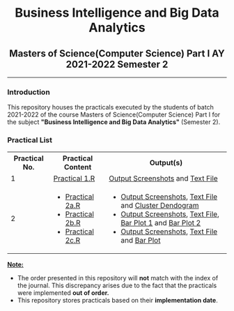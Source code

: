 # <center>Business Intelligence and Big Data Analytics </center>

## <center>Masters of Science(Computer Science) Part I AY 2021-2022 Semester 2</center>

---

### Introduction

This repository houses the practicals executed by the students of batch 2021-2022 of the course Masters of Science(Computer Science) Part I for the subject **"Business Intelligence and Big Data Analytics"** (Semester 2).

### Practical List
<table>
    <tr>
        <th>Practical No.</th>
        <th>Practical Content</th>
        <th>Output(s)</th>
    <tr>
    <tr>
        <td>1</td>
        <td><a href = "Practical 1.R">Practical 1.R</a></td>
        <td><a href = "output/screenshots/Practical 1">Output Screenshots</a> and <a href = "output/text_files/Practical 1.txt">Text File</a></td>
    </tr>
    <tr>
        <td>2</td>
        <td>
            <ul>
                <li><a href = "Practical 2a.R">Practical 2a.R</a></li>
                <li><a href = "Practical 2b.R">Practical 2b.R</a></li>
                <li><a href = "Practical 2c.R">Practical 2c.R</a></li>
            </ul>
        </td>
        <td>
            <ul>
                <li><a href = "output/screenshots/Practical 2/a">Output Screenshots</a>, <a href = "output/text_files/Practical 2a.txt">Text File</a> and <a href = "output/plots/Practical 2/Cluster_Dendogram.png">Cluster Dendogram</a></li>
                <li><a href = "output/screenshots/Practical 2/b">Output Screenshots</a>, <a href = "output/text_files/Practical 2b.txt">Text File</a>, <a href = "output/plots/Practical 2/Bar_Plot_1.png">Bar Plot 1</a> and <a href = "output/plots/Practical 2/Bar_Plot_2.png">Bar Plot 2</a></li>
                <li><a href = "output/screenshots/Practical 2/c">Output Screenshots</a>, <a href = "output/text_files/Practical 2c.txt">Text File</a> and <a href = "output/plots/Practical 2/Bar_Plot_3.png">Bar Plot</a></li>
            </ul>
        </td>
    </tr>
</table>

**<u>Note:</u>**
+ The order presented in this repository will **not** match with the index of the journal. This discrepancy arises due to the fact that the practicals were implemented **out of order.**
+ This repository stores practicals based on their **implementation date**.